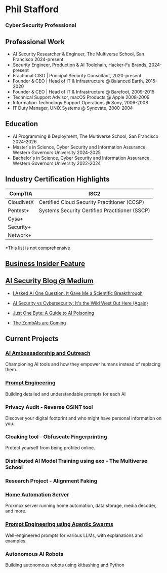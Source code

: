 # Phil Stafford 
### Cyber Security Professional

## Professional Work

- AI Security Researcher & Engineer, The Multiverse School, San Francisco 2024-present
- Security Engineer, Production & AI Toolchain, Hacker-Fu Brands, 2024-present
- Fractional CISO | Principal Security Consultant, 2020-present
- Founder & CEO | Head of IT & Infrastructure @ Balanced Earth, 2015-2020
- Founder & CEO | Head of IT & Infrastructure @ Barefoot, 2009-2015
- Technical Support Advisor, macOS Products @ Apple 2008-2009
- Information Technology Support Operations @ Sony, 2006-2008
- IT Duty Manager, UNIX Systems @ Synovate, 2000-2004

## Education

- AI Programming & Deployment, The Multiverse School, San Francisco 2024-2026 
- Master's in Science, Cyber Security and Information Assurance, Western Governors University 2024-2025
- Bachelor's in Science, Cyber Security and Information Assurance, Western Governors University 2022-2024

## Industry Certification Highlights

| CompTIA        	| ISC2                                           	|
|----------------	|------------------------------------------------	|
| CloudNetX      	| Certified Cloud Security Practitioner (CCSP)   	|
| Pentest+       	| Systems Security Certified Practitioner (SSCP) 	|
| Cysa+          	|                                                	|
| Security+      	|                                                	|
| Network+       	|                                                	|

\*This list is not comprehensive

## [Business Insider Feature](https://www.businessinsider.com/moved-to-bay-area-for-tech-job-unemployed-broken-system-2025-4)

## [AI Security Blog @ Medium](https://medium.com/@pe.stafford/)

  - [I Asked AI One Question. It Gave Me a Scientific Breakthrough](https://medium.com/@pe.stafford/i-asked-ai-one-question-it-gave-me-a-scientific-breakthrough-d09c380263db)

  - [AI Security vs Cybersecurity: It's the Wild West Out Here (Again)](https://medium.com/@pe.stafford/ai-security-vs-cyberrsecurity-b1265b46dd40)
  
  - [Just One Byte: A Guide to AI Poisoning](https://medium.com/@pe.stafford/beware-the-poisoned-data-a-guide-to-ai-data-poisoning-for-the-security-savvy-2644456b1791)
  
  - [The ZombAIs are Coming](https://medium.com/@pe.stafford/the-zombais-are-coming-how-wunderwuzzis-hack-shows-the-thrilling-future-of-ai-security-fc2cf12e30d6)


## Current Projects

### [AI Ambassadorship and Outreach](https://github.com/pestafford/AI_ambassadors)
Championing AI tools and how they empower humans instead of replacing them.

### [Prompt Engineering](https://github.com/pestafford/promptengineering)
Building detailed and understandable prompts for each AI 

### Privacy Audit - Reverse OSINT tool
Discover your digital footprint and who might have personal information on you. 

### Cloaking tool - Obfuscate Fingerprinting
Protect yourself from being profiled online.

### Distributed AI Model Training using exo - The Multiverse School

### Research Project - Alignment Faking 

### [Home Automation Server](https://github.com/pestafford/infosec-projects/blob/main/Home-Automation.md)
Proxmox server running home automation, data storage, media decoder, and more.

### [Prompt Engineering using Agentic Swarms](https://github.com/pestafford/promptengineering/)
Well-engineered prompts for various LLMs, with explanations and examples.

### Autonomous AI Robots
Building autonomous robots using kitbashing and Python


<!--
**pestafford/pestafford** is a ✨ _special_ ✨ repository because its `README.md` (this file) appears on your GitHub profile.

Here are some ideas to get you started:

- 🔭 I’m currently working on ...
- 🌱 I’m currently learning ...
- 👯 I’m looking to collaborate on ...
- 🤔 I’m looking for help with ...
- 💬 Ask me about ...
- 📫 How to reach me: ...
- 😄 Pronouns: ...
- ⚡ Fun fact: ...
-->
